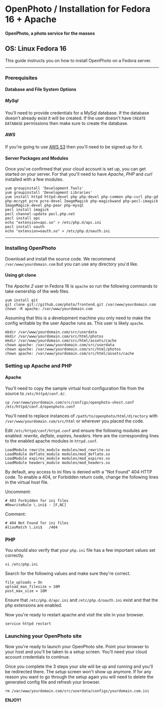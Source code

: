 OpenPhoto / Installation for Fedora 16 + Apache
=======================
#### OpenPhoto, a photo service for the masses

## OS: Linux Fedora 16

This guide instructs you on how to install OpenPhoto on a Fedora server.

----------------------------------------

### Prerequisites

#### Database and File System Options

##### MySql 
You'll need to provide credentials for a MySql database. If the database doesn't already exist it will be created. If the user doesn't have `CREATE DATABASE` permissions then make sure to create the database.

##### AWS
If you're going to use [AWS S3](http://aws.amazon.com/s3/) then you'll need to be signed up for it.

#### Server Packages and Modules
Once you've confirmed that your cloud account is set up, you can get started on your server. For that you'll need to have _Apache_, _PHP_ and _curl_ installed with a few modules.

    yum groupinstall 'Development Tools'
    yum groupinstall 'Development Libraries'
    yum install httpd httpd-devel php php-devel php-common php-curl php-gd php-mcrypt pcre pcre-devel ImageMagick php-magickwand php-pecl-imagick ImageMagick-devel php-pear php-mysql
    pecl install imagick
    pecl channel-update pecl.php.net
    pecl install apc
    echo "extension=apc.so" > /etc/php.d/apc.ini
    pecl install oauth
    echo "extension=oauth.so" > /etc/php.d/oauth.ini

----------------------------------------

### Installing OpenPhoto

Download and install the source code. We recommend `/var/www/yourdomain.com` but you can use any directory you'd like.

#### Using git clone

The _Apache 2_ user in Fedora 16 is `apache` so run the following commands to take ownership of the web files.

    yum install git
    git clone git://github.com/photo/frontend.git /var/www/yourdomain.com
    chown -R apache: /var/www/yourdomain.com

Assuming that this is a development machine you only need to make the config writable by the user Apache runs as. This user is likely `apache`.

    mkdir /var/www/yourdomain.com/src/userdata
    mkdir /var/www/yourdomain.com/src/html/photos
    mkdir /var/www/yourdomain.com/src/html/assets/cache
    chown apache: /var/www/yourdomain.com/src/userdata
    chown apache: /var/www/yourdomain.com/src/html/photos
    chown apache: /var/www/yourdomain.com/src/html/assets/cache

### Setting up Apache and PHP

#### Apache

You'll need to copy the sample virtual host configuration file from the source to `/etc/httpd/conf.d/`.

    cp /var/www/yourdomain.com/src/configs/openphoto-vhost.conf /etc/httpd/conf.d/openphoto.conf

You'll need to replace instances of `/path/to/openphoto/html/directory` with `/var/www/yourdomain.com/src/html` or wherever you placed the code.

Edit `/etc/httpd/conf/httpd.conf` and ensure the following modules are enabled: _rewrite_, _deflate_, _expires_, _headers_.  Here are the corresponding lines to the enabled apache modules in `httpd.conf`.

    LoadModule rewrite_module modules/mod_rewrite.so
    LoadModule deflate_module modules/mod_deflate.so
    LoadModule expires_module modules/mod_expires.so
    LoadModule headers_module modules/mod_headers.so

By default, any access to ini files is denied with a "Not Found" 404 HTTP code.  To enable a 404, or Forbidden return code, change the following lines in the virtual host file.

Uncomment:

    # 403 Forbidden for ini files
    #RewriteRule \.ini$ - [F,NC]

Comment:

    # 404 Not Found for ini files
    AliasMatch \.ini$	/404

### PHP

You should also verify that your `php.ini` file has a few important values set correctly.

    vi /etc/php.ini

Search for the following values and make sure they're correct.

    file_uploads = On
    upload_max_filesize = 16M
    post_max_size = 16M

Ensure that `/etc/php.d/apc.ini` and `/etc/php.d/oauth.ini` exist and that the php extensions are enabled.

Now you're ready to restart apache and visit the site in your browser.

    service httpd restart

### Launching your OpenPhoto site

Now you're ready to launch your OpenPhoto site. Point your browser to your host and you'll be taken to a setup screen. You'll need your cloud account credentials to continue.

Once you complete the 3 steps your site will be up and running and you'll be redirected there. The _setup_ screen won't show up anymore. If for any reason you want to go through the setup again you will need to delete the generated config file and refresh your browser.

    rm /var/www/yourdomain.com/src/userdata/configs/yourdomain.com.ini

**ENJOY!**
